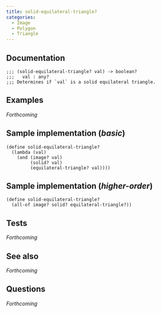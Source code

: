 ```yaml
---
title: solid-equilateral-triangle?
categories: 
  - Image
  - Polygon
  - Triangle
---
```

## Documentation

```
;;; (solid-equilateral-triangle? val) -> boolean?
;;;   val : any?
;;; Determines if `val` is a solid equilateral triangle.
```

## Examples

_Forthcoming_

## Sample implementation (_basic_)

```
(define solid-equilateral-triangle?
  (lambda (val)
    (and (image? val)
         (solid? val)
         (equilateral-triangle? val))))
```

## Sample implementation (_higher-order_)

```
(define solid-equilateral-triangle?
  (all-of image? solid? equilateral-triangle?))
```

## Tests

_Forthcoming_

## See also

_Forthcoming_

## Questions

_Forthcoming_
